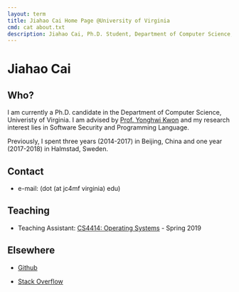 ```yaml
---
layout: term
title: Jiahao Cai Home Page @University of Virginia
cmd: cat about.txt
description: Jiahao Cai, Ph.D. Student, Department of Computer Science, University of Virginia.
---
```


<script>
$.getJSON("quote.json", function(json) {
  index = Math.floor(Math.random() * json.length);
  var _quote = json[index];
  console.log(index);
  console.log(_quote); // this will show the info it in firebug console
  var quote = document.createElement("p"); 
  // quote.className = "quote";
  quote.innerHTML = _quote.saying + '<br><center> --' + _quote.author + '</center>';
  quote.style.cssText = "margin-top: 20px;position: absolute;margin-left: 70%;margin-right: 5%;height:0;";
  console.log(quote);
  var site = document.getElementsByClassName("site")[0];
  document.body.insertBefore(quote, site);
});
</script>

# Jiahao Cai

## Who?

I am currently a Ph.D. candidate in the Department of Computer Science, Univeristy of Virginia. I am advised by [Prof. Yonghwi Kwon](https://yonghwi-kwon.github.io) and my research interest lies in Software Security and Programming Language. 

Previously, I spent three years (2014-2017) in Beijing, China and one year (2017-2018) in Halmstad, Sweden.

## Contact
+ e-mail: (dot (at jc4mf virginia) edu)

## Teaching
+ Teaching Assistant: [CS4414: Operating Systems](https://www.cs.virginia.edu/~cr4bd/4414/S2019/) - Spring 2019

## Elsewhere
+ <a class = "dir" href="https://github.com/jiahao42">Github</a>
<!-- + <a class = "dir" href="https://twitter.com/caterpillarous">Twitter</a> -->
+ <a class = "dir" href="https://stackoverflow.com/users/story/5685664">Stack Overflow</a>

